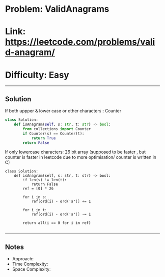 # Problem: ValidAnagrams

# Link: https://leetcode.com/problems/valid-anagram/
# Difficulty: Easy  

---

## Solution

If both uppper & lower case or other characters : Counter
```python
class Solution:
    def isAnagram(self, s: str, t: str) -> bool:
        from collections import Counter
        if Counter(s) == Counter(t):
            return True
        return False
```

If only lowercase characters: 26 bit array (supposed to be faster , but counter is faster in leetcode due to more optimisation/ counter is written in C)
```
class Solution:
    def isAnagram(self, s: str, t: str) -> bool:
        if len(s) != len(t):
            return False
        ref = [0] * 26

        for i in s:
            ref[ord(i) - ord('a')] += 1
        
        for i in t:
            ref[ord(i) - ord('a')] -= 1

        return all(i == 0 for i in ref)
       
```

---

## Notes
- Approach:
- Time Complexity:
- Space Complexity:
